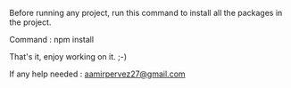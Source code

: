 Before running any project, run this command to install all the packages in the project.

Command : npm install

That's it, enjoy working on it. ;-)

If any help needed : aamirpervez27@gmail.com
